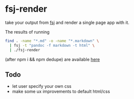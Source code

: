 # fsj-render

take your output from [fsj](https://www.npmjs.org/package/fsj) and render a single
page app with it.

The results of running    

```sh
find . -name "*.md" -o -name "*.markdown" \
  | fsj -t "pandoc -f markdown -t html" \
  | ./fsj-render
```

(after npm i && npm dedupe) are available [here](http://awinterman.github.io/fsj-render/)

## Todo
- let user specify your own css
- make some ux improvements to default html/css

